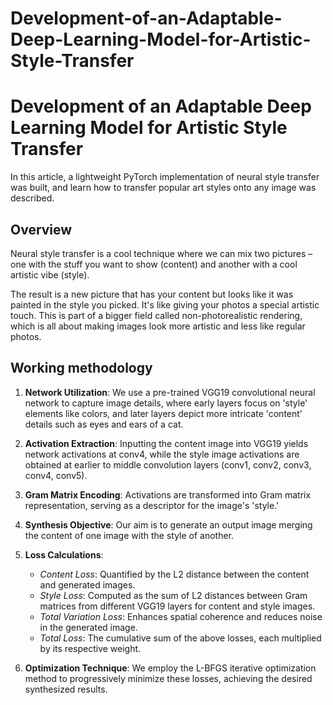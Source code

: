 # Development-of-an-Adaptable-Deep-Learning-Model-for-Artistic-Style-Transfer

# Development of an Adaptable Deep Learning Model for Artistic Style Transfer

In this article, a lightweight PyTorch implementation of neural style transfer was built, and learn how to transfer popular art styles onto any image was described.


## Overview

Neural style transfer is a cool technique where we can mix two pictures – one with the stuff you want to show (content) and another with a cool artistic vibe (style).

The result is a new picture that has your content but looks like it was painted in the style you picked. It's like giving your photos a special artistic touch. This is part of a bigger field called non-photorealistic rendering, which is all about making images look more artistic and less like regular photos.
## Working methodology

1. **Network Utilization**: We use a pre-trained VGG19 convolutional neural network to capture image details, where early layers focus on 'style' elements like colors, and later layers depict more intricate 'content' details such as eyes and ears of a cat.

2. **Activation Extraction**: Inputting the content image into VGG19 yields network activations at conv4, while the style image activations are obtained at earlier to middle convolution layers (conv1, conv2, conv3, conv4, conv5).

3. **Gram Matrix Encoding**: Activations are transformed into Gram matrix representation, serving as a descriptor for the image's 'style.'

4. **Synthesis Objective**: Our aim is to generate an output image merging the content of one image with the style of another.

5. **Loss Calculations**:
   - *Content Loss*: Quantified by the L2 distance between the content and generated images.
   - *Style Loss*: Computed as the sum of L2 distances between Gram matrices from different VGG19 layers for content and style images.
   - *Total Variation Loss*: Enhances spatial coherence and reduces noise in the generated image.
   - *Total Loss*: The cumulative sum of the above losses, each multiplied by its respective weight.

6. **Optimization Technique**: We employ the L-BFGS iterative optimization method to progressively minimize these losses, achieving the desired synthesized results.
